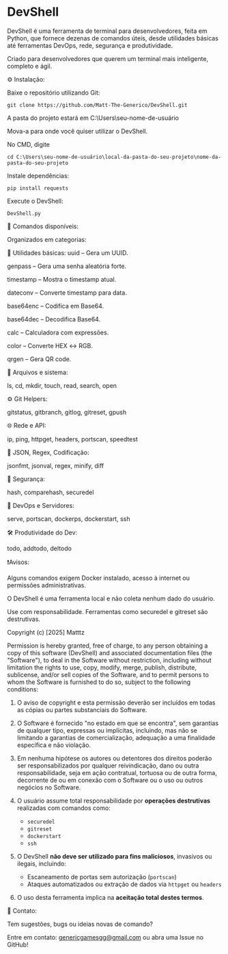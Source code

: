 # DevShell

DevShell é uma ferramenta de terminal para desenvolvedores, feita em Python, que fornece dezenas de comandos úteis, desde utilidades básicas até ferramentas DevOps, rede, segurança e produtividade.

Criado para desenvolvedores que querem um terminal mais inteligente, completo e ágil.

⚙️ Instalação:

Baixe o repositório utilizando Git:

`git clone https://github.com/Matt-The-Generico/DevShell.git`

A pasta do projeto estará em C:\Users\seu-nome-de-usuário

Mova-a para onde você quiser utilizar o DevShell.

No CMD, digite

`cd C:\Users\seu-nome-de-usuário\local-da-pasta-do-seu-projeto\nome-da-pasta-do-seu-projeto`

Instale dependências:

`pip install requests`

Execute o DevShell:

`DevShell.py`

🧠 Comandos disponíveis:

Organizados em categorias:

🔹 Utilidades básicas:
uuid – Gera um UUID.

genpass – Gera uma senha aleatória forte.

timestamp – Mostra o timestamp atual.

dateconv <ts> – Converte timestamp para data.

base64enc <txt> – Codifica em Base64.

base64dec <txt> – Decodifica Base64.

calc – Calculadora com expressões.

color <hex> – Converte HEX ↔ RGB.

qrgen <txt> – Gera QR code.

🧩 Arquivos e sistema:

ls, cd, mkdir, touch, read, search, open

⚙️ Git Helpers:

gitstatus, gitbranch, gitlog, gitreset, gpush

🌐 Rede e API:

ip, ping, httpget, headers, portscan, speedtest

🧪 JSON, Regex, Codificação:

jsonfmt, jsonval, regex, minify, diff

🔐 Segurança:

hash, comparehash, securedel

🚀 DevOps e Servidores:

serve, portscan, dockerps, dockerstart, ssh

🛠️ Produtividade do Dev:

todo, addtodo, deltodo

❗Avisos:

Alguns comandos exigem Docker instalado, acesso à internet ou permissões administrativas.

O DevShell é uma ferramenta local e não coleta nenhum dado do usuário.

Use com responsabilidade. Ferramentas como securedel e gitreset são destrutivas.

Copyright (c) [2025] Matttz

Permission is hereby granted, free of charge, to any person obtaining a copy
of this software (DevShell) and associated documentation files (the "Software"),
to deal in the Software without restriction, including without limitation the rights
to use, copy, modify, merge, publish, distribute, sublicense, and/or sell copies
of the Software, and to permit persons to whom the Software is furnished to do so,
subject to the following conditions:

1. O aviso de copyright e esta permissão deverão ser incluídos em todas as cópias
ou partes substanciais do Software.

2. O Software é fornecido "no estado em que se encontra", sem garantias de qualquer tipo,
expressas ou implícitas, incluindo, mas não se limitando a garantias de comercialização,
adequação a uma finalidade específica e não violação.

3. Em nenhuma hipótese os autores ou detentores dos direitos poderão ser responsabilizados
por qualquer reivindicação, dano ou outra responsabilidade, seja em ação contratual,
tortuosa ou de outra forma, decorrente de ou em conexão com o Software ou o uso
ou outros negócios no Software.

4. O usuário assume total responsabilidade por **operações destrutivas** realizadas com comandos como:
   - `securedel`
   - `gitreset`
   - `dockerstart`
   - `ssh`

5. O DevShell **não deve ser utilizado para fins maliciosos**, invasivos ou ilegais, incluindo:
   - Escaneamento de portas sem autorização (`portscan`)
   - Ataques automatizados ou extração de dados via `httpget` ou `headers`

6. O uso desta ferramenta implica na **aceitação total destes termos**.


📧 Contato:

Tem sugestões, bugs ou ideias novas de comando?

Entre em contato: genericgamesgg@gmail.com ou abra uma Issue no GitHub!
